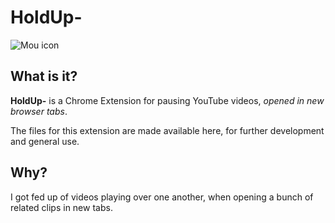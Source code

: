 # HoldUp-

![Mou icon](http://png-2.findicons.com/files/icons/2338/reflection/128/button_pause.png)

## What is it?

**HoldUp-** is a Chrome Extension for pausing YouTube videos, *opened in new browser tabs*.

The files for this extension are made available here, for further development and general use.

## Why?

I got fed up of videos playing over one another, when opening a bunch of related clips in new tabs. 